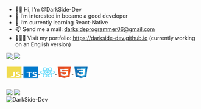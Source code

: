 - 👋🏾 Hi, I’m @DarkSide-Dev
- 👀 I’m interested in became a good developer
- 🌱 I’m currently learning React-Native
- 📫 Send me a mail: darksideprogrammer06@gmail.com
- 👨🏾‍💻 Visit my portfolio: https://darkside-dev.github.io (currently working on an English version)

 <div>
  <a href="https://github.com/DarkSide-Dev">
  <img height="180em" src="https://github-readme-stats.vercel.app/api?username=DarkSide-Dev&show_icons=true&theme=dracula&include_all_commits=true&count_private=true"/>
  <img height="180em" src="https://github-readme-stats.vercel.app/api/top-langs/?username=DarkSide-Dev&layout=compact&langs_count=7&theme=dracula"/>
</div>
  
  <div style="display: inline_block"><br>
  <img align="center" alt="DarkSide-Js" height="30" width="40" src="https://raw.githubusercontent.com/devicons/devicon/master/icons/javascript/javascript-plain.svg">
  <img align="center" alt="DarkSide-Ts" height="30" width="40" src="https://raw.githubusercontent.com/devicons/devicon/master/icons/typescript/typescript-plain.svg">
  <img align="center" alt="DarkSide-React" height="30" width="40" src="https://raw.githubusercontent.com/devicons/devicon/master/icons/react/react-original.svg">
  <img align="center" alt="DarkSide-HTML" height="30" width="40" src="https://raw.githubusercontent.com/devicons/devicon/master/icons/html5/html5-original.svg">
  <img align="center" alt="DarkSide-CSS" height="30" width="40" src="https://raw.githubusercontent.com/devicons/devicon/master/icons/css3/css3-original.svg">
</div>
  
  ##
  
  <div> 
  <a href = "mailto:darksideprogrammer06@gmail.com"><img src="https://img.shields.io/badge/-Gmail-%23333?style=for-the-badge&logo=gmail&logoColor=white" target="_blank"></a>
  <a href="DarkSide-Dev" target="_blank"><img src="https://img.shields.io/badge/-LinkedIn-%230077B5?style=for-the-badge&logo=linkedin&logoColor=white" target="_blank"></a> 
 
</div>
 
<div><img src="https://komarev.com/ghpvc/?username=DarkSide-Dev&color=green" alt="DarkSide-Dev" /></div>
